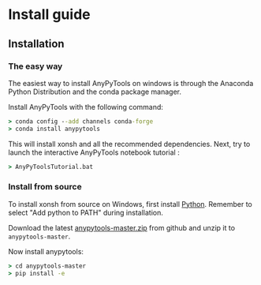 # Install guide

## Installation

### The easy way

The easiest way to install AnyPyTools on windows is through the Anaconda Python
Distribution and the conda package manager.

Install AnyPyTools with the following command:

```bat
> conda config --add channels conda-forge
> conda install anypytools
```

This will install xonsh and all the recommended dependencies. Next, try to launch the
interactive AnyPyTools notebook tutorial :

```bat
> AnyPyToolsTutorial.bat
```

### Install from source

To install xonsh from source on Windows, first install [Python]. Remember to select "Add python to PATH" during installation.

Download the latest [anypytools-master.zip] from github and unzip it
to `anypytools-master`.

Now install anypytools:

```bat
> cd anypytools-master
> pip install -e
```

[anypytools-master.zip]: https://github.com/anybody-research-group/anypytools/archive/master.zip
[python]: https://www.python.org/downloads/windows/
